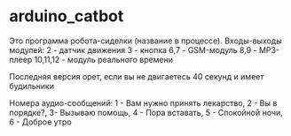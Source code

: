 # arduino_catbot
Это программа робота-сиделки (название в процессе).
Входы-выходы модулей:
2 - датчик движения
3 - кнопка
6,7 - GSM-модуль
8,9 - MP3-плеер
10,11,12 - модуль реального времени

Последняя версия орет, если вы не двигаетесь 40 секунд и имеет будильники

Номера аудио-сообщений: 1 - Вам нужно принять лекарство, 2 - Вы в порядке?, 3- Вызываю помощь, 4 - Пора вставать, 5 - Спокойной ночи, 6 - Доброе утро
